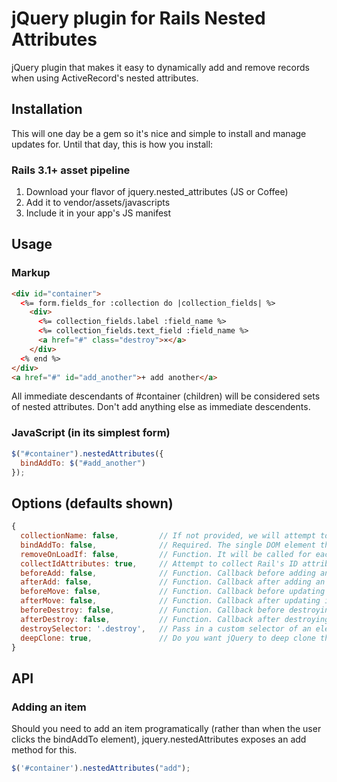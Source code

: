 # jQuery plugin for Rails Nested Attributes

jQuery plugin that makes it easy to dynamically add and remove records when using ActiveRecord's nested attributes.

## Installation

This will one day be a gem so it's nice and simple to install and manage updates for. Until that day, this is how you install:

### Rails 3.1+ asset pipeline

1. Download your flavor of jquery.nested_attributes (JS or Coffee)
2. Add it to vendor/assets/javascripts
3. Include it in your app's JS manifest

## Usage

### Markup

```html
<div id="container">
  <%= form.fields_for :collection do |collection_fields| %>
    <div>
      <%= collection_fields.label :field_name %>
      <%= collection_fields.text_field :field_name %>
      <a href="#" class="destroy">×</a>
    </div>
  <% end %>
</div>
<a href="#" id="add_another">+ add another</a>
```

All immediate descendants of #container (children) will be considered sets of
nested attributes. Don't add anything else as immediate descendents.

### JavaScript (in its simplest form)

```javascript
$("#container").nestedAttributes({
  bindAddTo: $("#add_another")
});
```

## Options (defaults shown)

```javascript
{
  collectionName: false,         // If not provided, we will attempt to autodetect. Provide this for complex collection names
  bindAddTo: false,              // Required. The single DOM element that when clicked will add another set of fields
  removeOnLoadIf: false,         // Function. It will be called for each existing item, return true to remove that item
  collectIdAttributes: true,     // Attempt to collect Rail's ID attributes
  beforeAdd: false,              // Function. Callback before adding an item
  afterAdd: false,               // Function. Callback after adding an item
  beforeMove: false,             // Function. Callback before updating indexes on an item
  afterMove: false,              // Function. Callback after updating indexes on an item
  beforeDestroy: false,          // Function. Callback before destroying an item
  afterDestroy: false,           // Function. Callback after destroying an item
  destroySelector: '.destroy',   // Pass in a custom selector of an element in each item that will destroy that item when clicked
  deepClone: true,               // Do you want jQuery to deep clone the element? Deep clones preserve events. Undesirable when using BackBone views for each element.
}
```

## API

### Adding an item

Should you need to add an item programatically (rather than when the user clicks
the bindAddTo element), jquery.nestedAttributes exposes an add method for this.

```javascript
$('#container').nestedAttributes("add");
```